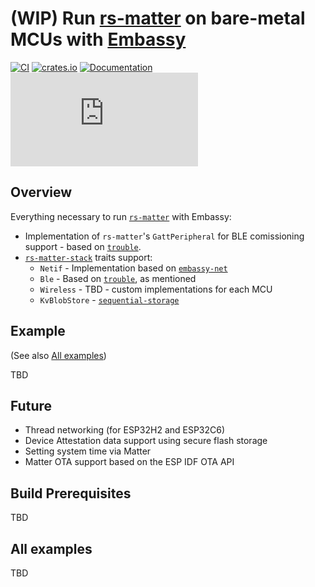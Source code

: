 # (WIP) Run [rs-matter](https://github.com/project-chip/rs-matter) on bare-metal MCUs with [Embassy](https://github.com/embassy-rs/embassy)

[![CI](https://github.com/ivmarkov/rs-matter-embassy/actions/workflows/ci.yml/badge.svg)](https://github.com/ivmarkov/rs-matter-embassy/actions/workflows/ci.yml)
[![crates.io](https://img.shields.io/crates/v/rs-matter-embassy.svg)](https://crates.io/crates/rs-matter-embassy)
[![Documentation](https://img.shields.io/badge/docs-esp--rs-brightgreen)](https://ivmarkov.github.io/rs-matter-embassy/esp_idf_matter/index.html)
[![Matrix](https://img.shields.io/matrix/ivmarkov:matrix.org?label=join%20matrix&color=BEC5C9&logo=matrix)](https://matrix.to/#/#esp-rs:matrix.org)

## Overview

Everything necessary to run [`rs-matter`](https://github.com/project-chip/rs-matter) with Embassy:
* Implementation of `rs-matter`'s `GattPeripheral` for BLE comissioning support - based on [`trouble`](https://github.com/embassy-rs/trouble).
* [`rs-matter-stack`](https://github.com/ivmarkov/rs-matter-stack) traits support:
  * `Netif` - Implementation based on [`embassy-net`](https://github.com/embassy-rs/embassy/tree/main/embassy-net)
  * `Ble` - Based on [`trouble`](https://github.com/embassy-rs/trouble), as mentioned
  * `Wireless` - TBD - custom implementations for each MCU
  * `KvBlobStore` - [`sequential-storage`](https://github.com/tweedegolf/sequential-storage)

## Example

(See also [All examples](#all-examples))

TBD

## Future

* Thread networking (for ESP32H2 and ESP32C6)
* Device Attestation data support using secure flash storage
* Setting system time via Matter
* Matter OTA support based on the ESP IDF OTA API

## Build Prerequisites

TBD

## All examples

TBD
